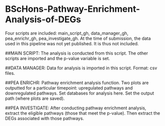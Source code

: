 # BScHons-Pathway-Enrichment-Analysis-of-DEGs

Four scripts are included: main_script_gh, data_manager_gh, pea_enrichr_gh, pea_investigate_gh.
At the time of submission, the data used in this pipeline was not yet published. It is thus not included.

##MAIN SCRIPT:
The analysis is conducted from this script. The other scripts are imported and the p-value variable is set.

##DATA MANAGER:
Data for analysis is imported in this script. Format: csv files.

##PEA ENRICHR:
Pathway enrichment analysis function. Two plots are outputted for a particular timepoint: upregulated pathways and downregulated pathways.
Set databases for analysis here. Set the output path (where plots are saved).

##PEA INVESTIGATE:
After conducting pathway enrichment analysis, extract the eligible pathways (those that meet the p-value). Then extract the DEGs associated with those pathways.
